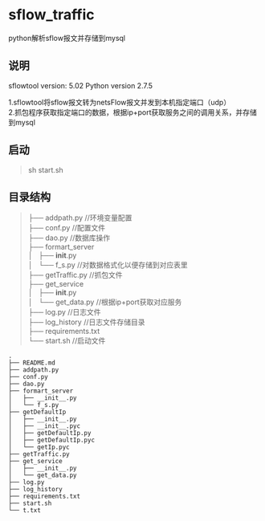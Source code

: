 # sflow_traffic
python解析sflow报文并存储到mysql

## 说明
sflowtool version: 5.02
Python version 2.7.5

1.sflowtool将sflow报文转为netsFlow报文并发到本机指定端口（udp）    
2.抓包程序获取指定端口的数据，根据ip+port获取服务之间的调用关系，并存储到mysql

## 启动
> sh start.sh

## 目录结构


> ├── addpath.py                                  //环境变量配置     
├── conf.py                                     //配置文件    
├── dao.py                                      //数据库操作    
├── formart_server    
│   ├── __init__.py    
│   └── f_s.py                                  //对数据格式化以便存储到对应表里     
        ├── getTraffic.py                       //抓包文件     
├── get_service    
│   ├── __init__.py    
│   └── get_data.py                             //根据ip+port获取对应服务    
├── log.py                                      //日志文件    
├── log_history                                 //日志文件存储目录     
├── requirements.txt     
└── start.sh                                    //启动文件     

```
.
├── README.md
├── addpath.py
├── conf.py
├── dao.py
├── formart_server
│   ├── __init__.py
│   └── f_s.py
├── getDefaultIp
│   ├── __init__.py
│   ├── __init__.pyc
│   ├── getDefaultIp.py
│   ├── getDefaultIp.pyc
│   └── getIp.pyc
├── getTraffic.py
├── get_service
│   ├── __init__.py
│   └── get_data.py
├── log.py
├── log_history
├── requirements.txt
├── start.sh
└── t.txt
```
